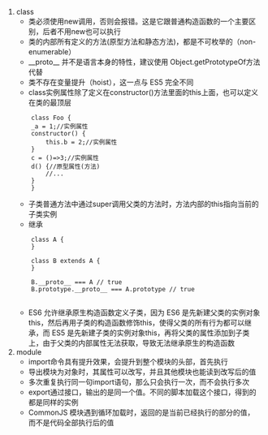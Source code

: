 
1. class
    * 类必须使用new调用，否则会报错。这是它跟普通构造函数的一个主要区别，后者不用new也可以执行
    * 类的内部所有定义的方法(原型方法和静态方法)，都是不可枚举的（non-enumerable）
    * \_\_proto\_\_ 并不是语言本身的特性，建议使用 Object.getPrototypeOf方法代替
    * 类不存在变量提升（hoist），这一点与 ES5 完全不同
    * class实例属性除了定义在constructor()方法里面的this上面，也可以定义在类的最顶层
    ```
        class Foo {
        _a = 1;//实例属性
        constructor() {
            this.b = 2;//实例属性
        }
        c = ()=>3;//实例属性
        d() {//原型属性(方法)
            //...
        }
        }
    ```
    * 子类普通方法中通过super调用父类的方法时，方法内部的this指向当前的子类实例
    * 继承
    ```
        class A {
        }

        class B extends A {
        }

        B.__proto__ === A // true
        B.prototype.__proto__ === A.prototype // true
        
    ```
    * ES6 允许继承原生构造函数定义子类，因为 ES6 是先新建父类的实例对象this，然后再用子类的构造函数修饰this，使得父类的所有行为都可以继承，而
    ES5 是先新建子类的实例对象this，再将父类的属性添加到子类上，由于父类的内部属性无法获取，导致无法继承原生的构造函数  
2. module
    * import命令具有提升效果，会提升到整个模块的头部，首先执行
    * 导出模块为对象时，其属性可以改写，并且其他模块也能读到改写后的值
    * 多次重复执行同一句import语句，那么只会执行一次，而不会执行多次
    * export通过接口，输出的是同一个值。不同的脚本加载这个接口，得到的都是同样的实例
    * CommonJS 模块遇到循环加载时，返回的是当前已经执行的部分的值，而不是代码全部执行后的值